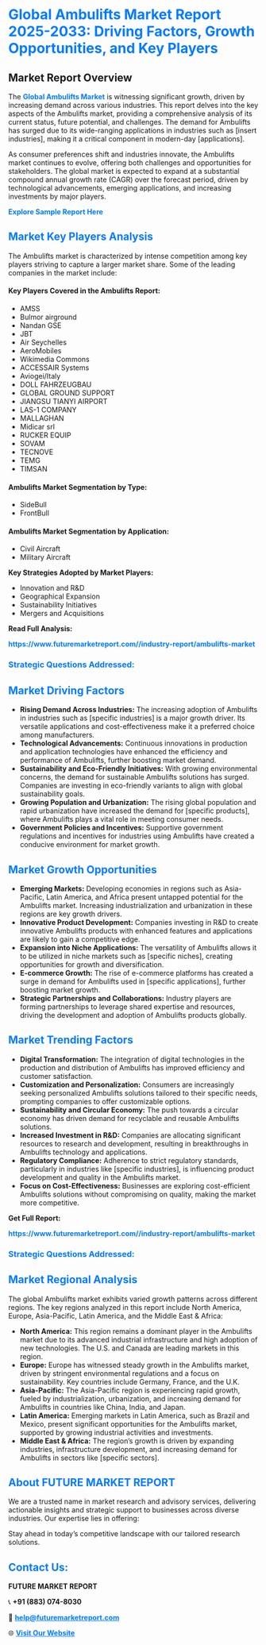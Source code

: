 <h1 style="color: #007BFF;">Global Ambulifts Market Report 2025-2033: Driving Factors, Growth Opportunities, and Key Players</h1>

<section id="overview">
<h2>Market Report Overview</h2>
<p>The <a href="https://www.futuremarketreport.com//industry-report/ambulifts-market" style="color: #007BFF; text-decoration: none;"><strong>Global Ambulifts Market</strong></a> is witnessing significant growth, driven by increasing demand across various industries. This report delves into the key aspects of the Ambulifts market, providing a comprehensive analysis of its current status, future potential, and challenges. The demand for Ambulifts has surged due to its wide-ranging applications in industries such as [insert industries], making it a critical component in modern-day [applications].</p>
<p>As consumer preferences shift and industries innovate, the Ambulifts market continues to evolve, offering both challenges and opportunities for stakeholders. The global market is expected to expand at a substantial compound annual growth rate (CAGR) over the forecast period, driven by technological advancements, emerging applications, and increasing investments by major players.</p>
</section>

<section id="overview">
<p><a href="https://www.futuremarketreport.com//request-sample/reportId=49866" style="color: #007BFF; text-decoration: none;"><strong>Explore Sample Report Here</strong></a></p>
</section>

<section id="key-players">
<h2 style="color: #007BFF;">Market Key Players Analysis</h2>
<p>The Ambulifts market is characterized by intense competition among key players striving to capture a larger market share. Some of the leading companies in the market include:</p>
<h4>Key Players Covered in the Ambulifts Report:</h4>
<ul><li>AMSS</li><li>Bulmor airground</li><li>Nandan GSE</li><li>JBT</li><li>Air Seychelles</li><li>AeroMobiles</li><li>Wikimedia Commons</li><li>ACCESSAIR Systems</li><li>Aviogei/Italy</li><li>DOLL FAHRZEUGBAU</li><li>GLOBAL GROUND SUPPORT</li><li>JIANGSU TIANYI AIRPORT</li><li>LAS-1 COMPANY</li><li>MALLAGHAN</li><li>Midicar srl</li><li>RUCKER EQUIP</li><li>SOVAM</li><li>TECNOVE</li><li>TEMG</li><li>TIMSAN</li></ul>
<h4>Ambulifts Market Segmentation by Type:</h4>
<ul><li>SideBull</li><li>FrontBull</li></ul>

<h4>Ambulifts Market Segmentation by Application:</h4>
<ul><li>Civil Aircraft</li><li>Military Aircraft</li></ul>
<p><strong>Key Strategies Adopted by Market Players:</strong></p>
<ul>
<li>Innovation and R&D</li>
<li>Geographical Expansion</li>
<li>Sustainability Initiatives</li>
<li>Mergers and Acquisitions</li>
</ul>
</section>

<section>
<p><strong>Read Full Analysis: </strong></p><a href="https://www.futuremarketreport.com//industry-report/ambulifts-market" style="color: #007BFF; text-decoration: none;"><strong>https://www.futuremarketreport.com//industry-report/ambulifts-market</strong></a>
<h3 style="color: #007BFF;">Strategic Questions Addressed:</h3>
</section>

<section id="driving-factors">
<h2 style="color: #007BFF;">Market Driving Factors</h2>
<ul>
<li><strong>Rising Demand Across Industries:</strong> The increasing adoption of Ambulifts in industries such as [specific industries] is a major growth driver. Its versatile applications and cost-effectiveness make it a preferred choice among manufacturers.</li>
<li><strong>Technological Advancements:</strong> Continuous innovations in production and application technologies have enhanced the efficiency and performance of Ambulifts, further boosting market demand.</li>
<li><strong>Sustainability and Eco-Friendly Initiatives:</strong> With growing environmental concerns, the demand for sustainable Ambulifts solutions has surged. Companies are investing in eco-friendly variants to align with global sustainability goals.</li>
<li><strong>Growing Population and Urbanization:</strong> The rising global population and rapid urbanization have increased the demand for [specific products], where Ambulifts plays a vital role in meeting consumer needs.</li>
<li><strong>Government Policies and Incentives:</strong> Supportive government regulations and incentives for industries using Ambulifts have created a conducive environment for market growth.</li>
</ul>
</section>

<section id="growth-opportunities">
<h2 style="color: #007BFF;">Market Growth Opportunities</h2>
<ul>
<li><strong>Emerging Markets:</strong> Developing economies in regions such as Asia-Pacific, Latin America, and Africa present untapped potential for the Ambulifts market. Increasing industrialization and urbanization in these regions are key growth drivers.</li>
<li><strong>Innovative Product Development:</strong> Companies investing in R&D to create innovative Ambulifts products with enhanced features and applications are likely to gain a competitive edge.</li>
<li><strong>Expansion into Niche Applications:</strong> The versatility of Ambulifts allows it to be utilized in niche markets such as [specific niches], creating opportunities for growth and diversification.</li>
<li><strong>E-commerce Growth:</strong> The rise of e-commerce platforms has created a surge in demand for Ambulifts used in [specific applications], further boosting market growth.</li>
<li><strong>Strategic Partnerships and Collaborations:</strong> Industry players are forming partnerships to leverage shared expertise and resources, driving the development and adoption of Ambulifts products globally.</li>
</ul>
</section>

<section id="trending-factors">
<h2 style="color: #007BFF;">Market Trending Factors</h2>
<ul>
<li><strong>Digital Transformation:</strong> The integration of digital technologies in the production and distribution of Ambulifts has improved efficiency and customer satisfaction.</li>
<li><strong>Customization and Personalization:</strong> Consumers are increasingly seeking personalized Ambulifts solutions tailored to their specific needs, prompting companies to offer customizable options.</li>
<li><strong>Sustainability and Circular Economy:</strong> The push towards a circular economy has driven demand for recyclable and reusable Ambulifts solutions.</li>
<li><strong>Increased Investment in R&D:</strong> Companies are allocating significant resources to research and development, resulting in breakthroughs in Ambulifts technology and applications.</li>
<li><strong>Regulatory Compliance:</strong> Adherence to strict regulatory standards, particularly in industries like [specific industries], is influencing product development and quality in the Ambulifts market.</li>
<li><strong>Focus on Cost-Effectiveness:</strong> Businesses are exploring cost-efficient Ambulifts solutions without compromising on quality, making the market more competitive.</li>
</ul>
</section>

<section>
<p><strong>Get Full Report: </strong></p><a href="https://www.futuremarketreport.com//industry-report/ambulifts-market" style="color: #007BFF; text-decoration: none;"><strong>https://www.futuremarketreport.com//industry-report/ambulifts-market</strong></a>
<h3 style="color: #007BFF;">Strategic Questions Addressed:</h3>
</section>


<section id="regional-analysis">
<h2 style="color: #007BFF;">Market Regional Analysis</h2>
<p>The global Ambulifts market exhibits varied growth patterns across different regions. The key regions analyzed in this report include North America, Europe, Asia-Pacific, Latin America, and the Middle East & Africa:</p>
<ul>
<li><strong>North America:</strong> This region remains a dominant player in the Ambulifts market due to its advanced industrial infrastructure and high adoption of new technologies. The U.S. and Canada are leading markets in this region.</li>
<li><strong>Europe:</strong> Europe has witnessed steady growth in the Ambulifts market, driven by stringent environmental regulations and a focus on sustainability. Key countries include Germany, France, and the U.K.</li>
<li><strong>Asia-Pacific:</strong> The Asia-Pacific region is experiencing rapid growth, fueled by industrialization, urbanization, and increasing demand for Ambulifts in countries like China, India, and Japan.</li>
<li><strong>Latin America:</strong> Emerging markets in Latin America, such as Brazil and Mexico, present significant opportunities for the Ambulifts market, supported by growing industrial activities and investments.</li>
<li><strong>Middle East & Africa:</strong> The region’s growth is driven by expanding industries, infrastructure development, and increasing demand for Ambulifts in sectors like [specific sectors].</li>
</ul>
</section>

<footer>
<h2 style="color: #007BFF;">About FUTURE MARKET REPORT</h2>
<p>We are a trusted name in market research and advisory services, delivering actionable insights and strategic support to businesses across diverse industries. Our expertise lies in offering:</p>

<p>Stay ahead in today’s competitive landscape with our tailored research solutions.</p>

<h2 style="color: #007BFF;">Contact Us:</h2>
<p><strong>FUTURE MARKET REPORT</strong></p>
<p>📞 <strong>+91 (883) 074-8030</strong></p>
<p>📧 <strong><a href="mailto:help@futuremarketreport.com" style="color: #007BFF;">help@futuremarketreport.com</a></strong></p>
<p>🌐 <strong><a href="https://www.futuremarketreport.com/" style="color: #007BFF;">Visit Our Website</a></strong></p>
</footer>